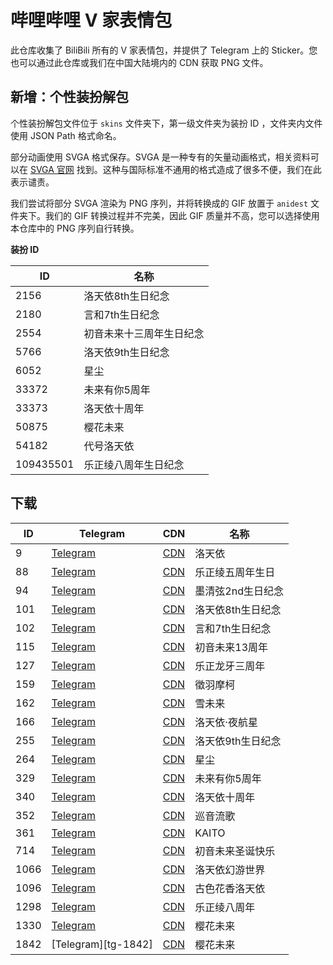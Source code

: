 # 哔哩哔哩 V 家表情包
此仓库收集了 BiliBili 所有的 V 家表情包，并提供了 Telegram 上的 Sticker。您也可以通过此仓库或我们在中国大陆境内的 CDN 获取 PNG 文件。

## 新增：个性装扮解包
个性装扮解包文件位于 `skins` 文件夹下，第一级文件夹为装扮 ID ，文件夹内文件使用 JSON Path 格式命名。

部分动画使用 SVGA 格式保存。SVGA 是一种专有的矢量动画格式，相关资料可以在 [SVGA 官网](https://svga.io/) 找到。这种与国际标准不通用的格式造成了很多不便，我们在此表示谴责。

我们尝试将部分 SVGA 渲染为 PNG 序列，并将转换成的 GIF 放置于 `anidest` 文件夹下。我们的 GIF 转换过程并不完美，因此 GIF 质量并不高，您可以选择使用本仓库中的 PNG 序列自行转换。

**装扮 ID**

ID          |名称
------------|--------------------
2156        |洛天依8th生日纪念
2180        |言和7th生日纪念
2554        |初音未来十三周年生日纪念
5766        |洛天依9th生日纪念
6052        |星尘
33372       |未来有你5周年
33373       |洛天依十周年
50875       |樱花未来
54182       |代号洛天依
109435501   |乐正绫八周年生日纪念

## 下载
ID  | Telegram          | CDN           |名称
----|-------------------|---------------|--------------------
9   |[Telegram][tg-009] |[CDN][cos-009] |洛天依
88  |[Telegram][tg-088] |[CDN][cos-088] |乐正绫五周年生日
94  |[Telegram][tg-094] |[CDN][cos-094] |墨清弦2nd生日纪念
101 |[Telegram][tg-101] |[CDN][cos-101] |洛天依8th生日纪念
102 |[Telegram][tg-102] |[CDN][cos-102] |言和7th生日纪念
115 |[Telegram][tg-115] |[CDN][cos-115] |初音未来13周年
127 |[Telegram][tg-127] |[CDN][cos-127] |乐正龙牙三周年
159 |[Telegram][tg-159] |[CDN][cos-159] |徵羽摩柯
162 |[Telegram][tg-162] |[CDN][cos-162] |雪未来
166 |[Telegram][tg-166] |[CDN][cos-166] |洛天依·夜航星
255 |[Telegram][tg-255] |[CDN][cos-255] |洛天依9th生日纪念
264 |[Telegram][tg-264] |[CDN][cos-264] |星尘
329 |[Telegram][tg-329] |[CDN][cos-329] |未来有你5周年
340 |[Telegram][tg-340] |[CDN][cos-340] |洛天依十周年
352 |[Telegram][tg-352] |[CDN][cos-352] |巡音流歌
361 |[Telegram][tg-361] |[CDN][cos-361] |KAITO
714 |[Telegram][tg-714] |[CDN][cos-714] |初音未来圣诞快乐
1066|[Telegram][tg-1066]|[CDN][cos-1066]|洛天依幻游世界
1096|[Telegram][tg-1096]|[CDN][cos-1096]|古色花香洛天依
1298|[Telegram][tg-1298]|[CDN][cos-1298]|乐正绫八周年
1330|[Telegram][tg-1330]|[CDN][cos-1330]|樱花未来
1842|[Telegram][tg-1842]|[CDN][cos-1842]|樱花未来

[tg-009]:  https://t.me/addstickers/Bilibili009LuoTianYi
[tg-088]:  https://t.me/addstickers/Bilibili088YuezhengLing5th
[tg-094]:  https://t.me/addstickers/Bilibili094MoQingXian2nd
[tg-101]:  https://t.me/addstickers/Bilibili101LuoTianYi8th
[tg-102]:  https://t.me/addstickers/Bilibili102YanHe7th
[tg-115]:  https://t.me/addstickers/Bilibili115Miku13th
[tg-127]:  https://t.me/addstickers/Bilibili127YuezhengLongya3th
[tg-159]:  https://t.me/addstickers/Bilibili159MOKE
[tg-162]:  https://t.me/addstickers/ltymoe_bilibiliemote_162_snowmiku
[tg-166]:  https://t.me/addstickers/ltymoe_bilibiliemote_166_luotianyi_sailing_nightstar
[tg-255]:  https://t.me/addstickers/lty9th
[tg-264]:  https://t.me/addstickers/stardust_2022
[tg-329]:  https://t.me/addstickers/mikuwithu
[tg-340]:  https://t.me/addstickers/lty10th
[tg-352]:  https://t.me/addstickers/bilibili_luka
[tg-361]:  https://t.me/addstickers/bili_KAITO
[tg-714]:  https://t.me/addstickers/miku_xmas
[tg-1066]: https://t.me/addstickers/lty_1066
[tg-1096]: https://t.me/addstickers/lty_1096
[tg-1298]: https://t.me/addstickers/ling8th
[tg-1330]: https://t.me/addstickers/miku_sakura
[tg-1330]: https://t.me/addstickers/ProjectLuo

[cos-009]:  https://luotianyi-dev-1251131545.file.myqcloud.com/bilibili-vocaloid-stickers/9-洛天依.zip
[cos-088]:  https://luotianyi-dev-1251131545.file.myqcloud.com/bilibili-vocaloid-stickers/88-乐正绫五周年生日.zip
[cos-094]:  https://luotianyi-dev-1251131545.file.myqcloud.com/bilibili-vocaloid-stickers/94-墨清弦2nd生日纪念.zip
[cos-101]:  https://luotianyi-dev-1251131545.file.myqcloud.com/bilibili-vocaloid-stickers/101-洛天依8th生日纪念.zip
[cos-102]:  https://luotianyi-dev-1251131545.file.myqcloud.com/bilibili-vocaloid-stickers/102-言和7th生日纪念.zip
[cos-115]:  https://luotianyi-dev-1251131545.file.myqcloud.com/bilibili-vocaloid-stickers/115-初音未来13周年.zip
[cos-127]:  https://luotianyi-dev-1251131545.file.myqcloud.com/bilibili-vocaloid-stickers/127-乐正龙牙三周年.zip
[cos-159]:  https://luotianyi-dev-1251131545.file.myqcloud.com/bilibili-vocaloid-stickers/159-徵羽摩柯.zip
[cos-162]:  https://luotianyi-dev-1251131545.file.myqcloud.com/bilibili-vocaloid-stickers/162-雪未来.zip
[cos-166]:  https://luotianyi-dev-1251131545.file.myqcloud.com/bilibili-vocaloid-stickers/166-洛天依·夜航星.zip
[cos-255]:  https://luotianyi-dev-1251131545.file.myqcloud.com/bilibili-vocaloid-stickers/255-洛天依9th生日纪念.zip
[cos-264]:  https://luotianyi-dev-1251131545.file.myqcloud.com/bilibili-vocaloid-stickers/264-星尘.zip
[cos-329]:  https://luotianyi-dev-1251131545.file.myqcloud.com/bilibili-vocaloid-stickers/329-未来有你5周年.zip
[cos-340]:  https://luotianyi-dev-1251131545.file.myqcloud.com/bilibili-vocaloid-stickers/340-洛天依十周年.zip
[cos-352]:  https://luotianyi-dev-1251131545.file.myqcloud.com/bilibili-vocaloid-stickers/352-巡音流歌.zip
[cos-361]:  https://luotianyi-dev-1251131545.file.myqcloud.com/bilibili-vocaloid-stickers/361-KAITO.zip
[cos-714]:  https://luotianyi-dev-1251131545.file.myqcloud.com/bilibili-vocaloid-stickers/714-初音未来圣诞快乐.zip
[cos-1066]: https://luotianyi-dev-1251131545.file.myqcloud.com/bilibili-vocaloid-stickers/1066-洛天依幻游世界.zip
[cos-1096]: https://luotianyi-dev-1251131545.file.myqcloud.com/bilibili-vocaloid-stickers/1096-古色花香洛天依.zip
[cos-1298]: https://luotianyi-dev-1251131545.file.myqcloud.com/bilibili-vocaloid-stickers/1298-乐正绫八周年.zip
[cos-1330]: https://luotianyi-dev-1251131545.file.myqcloud.com/bilibili-vocaloid-stickers/1330-樱花未来.zip
[cos-1842]: https://luotianyi-dev-1251131545.file.myqcloud.com/bilibili-vocaloid-stickers/1842-代号洛天依.zip
